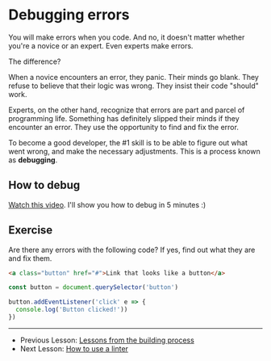 # Debugging errors

You will make errors when you code. And no, it doesn't matter whether you're a novice or an expert. Even experts make errors.

The difference?

When a novice encounters an error, they panic. Their minds go blank. They refuse to believe that their logic was wrong. They insist their code "should" work.

Experts, on the other hand, recognize that errors are part and parcel of programming life. Something has definitely slipped their minds if they encounter an error. They use the opportunity to find and fix the error.

To become a good developer, the #1 skill is to be able to figure out what went wrong, and make the necessary adjustments. This is a process known as **debugging**.

## How to debug

[Watch this video](https://youtu.be/B6EZIEqO15w). I'll show you how to debug in 5 minutes :)

## Exercise

Are there any errors with the following code? If yes, find out what they are and fix them.

```html
<a class="button" href="#">Link that looks like a button</a>
```

```js
const button = document.querySelector('button')

button.addEventListener('click' e => {
  console.log('Button clicked!'))
})
```

---

- Previous Lesson: [Lessons from the building process](06.lessons-from-the-building-process.md)
- Next Lesson: [How to use a linter](08.linter.md)